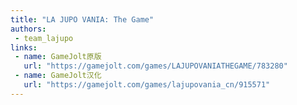 ```yaml
---
title: "LA JUPO VANIA: The Game"
authors:
 - team_lajupo
links:
 - name: GameJolt原版
   url: "https://gamejolt.com/games/LAJUPOVANIATHEGAME/783280"
 - name: GameJolt汉化
   url: "https://gamejolt.com/games/lajupovania_cn/915571"
---
```

